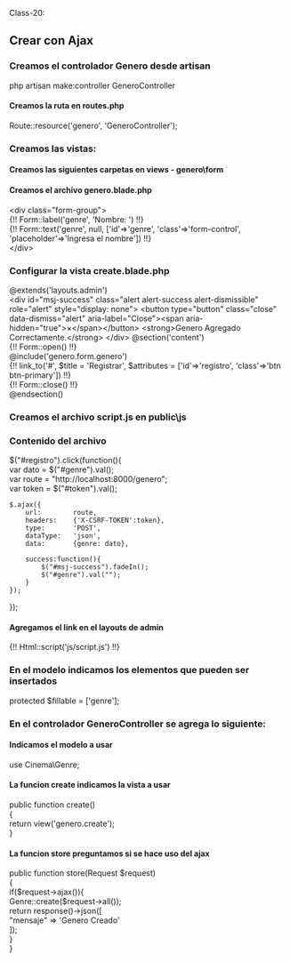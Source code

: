 Class-20:

## Crear con Ajax
### Creamos el controlador Genero desde artisan
php artisan make:controller GeneroController  
#### Creamos la ruta en routes.php
Route::resource('genero', 'GeneroController');  

### Creamos las vistas:
#### Creamos las siguientes carpetas en views - genero\form 
#### Creamos el archivo genero.blade.php
&lt;div class="form-group"&gt;  
    {!! Form::label('genre', 'Nombre: ') !!}  
    {!! Form::text('genre', null, ['id'=&gt;'genre', 'class'=&gt;'form-control', 'placeholder'=&gt;'Ingresa el nombre']) !!}  
&lt;/div&gt;  

### Configurar la vista create.blade.php
@extends('layouts.admin')  
    &lt;div id="msj-success" class="alert alert-success alert-dismissible" role="alert" style="display: none"&gt;
            &lt;button type="button" class="close" data-dismiss="alert" aria-label="Close"&gt;&lt;span aria-hidden="true"&gt;&times;&lt;/span&gt;&lt;/button&gt;
            &lt;strong&gt;Genero Agregado Correctamente.&lt;/strong&gt;
        &lt;/div&gt;
    @section('content')  
        {!! Form::open() !!}  
            @include('genero.form.genero')  
            {!! link_to('#', $title = 'Registrar', $attributes = ['id'=&gt;'registro', 'class'=&gt;'btn btn-primary']) !!}  
        {!! Form::close() !!}  
    @endsection()  


### Creamos el archivo script.js en public\js
### Contenido del archivo
$("#registro").click(function(){  
    var dato = $("#genre").val();  
    var route = "http://localhost:8000/genero";  
    var token = $("#token").val();  

    $.ajax({  
        url:        route,  
        headers:    {'X-CSRF-TOKEN':token},  
        type:       'POST',  
        dataType:   'json',  
        data:       {genre: dato},  

        success:function(){  
            $("#msj-success").fadeIn();  
            $("#genre").val("");  
        }  
    });  
});  

#### Agregamos el link en el layouts de admin
{!! Html::script('js/script.js') !!}


### En el modelo indicamos los elementos que pueden ser insertados
protected $fillable = ['genre'];  


### En el controlador GeneroController se agrega lo siguiente:
#### Indicamos el modelo a usar
use Cinema\Genre;
#### La funcion create indicamos la vista a usar
public function create()  
{  
    return view('genero.create');  
}  
#### La funcion store preguntamos si se hace uso del ajax
public function store(Request $request)  
    {  
        if($request-&gt;ajax()){  
            Genre::create($request-&gt;all());  
            return response()-&gt;json([  
                "mensaje" =&gt; 'Genero Creado'  
            ]);  
        }  
    }  